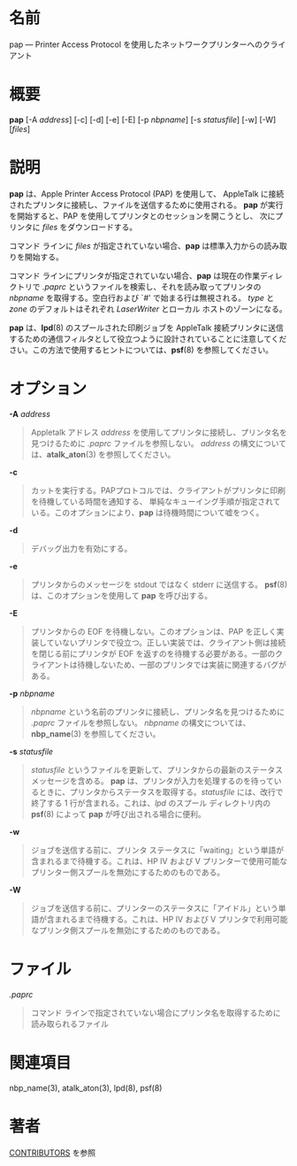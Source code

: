 # 名前

pap — Printer Access Protocol を使用したネットワークプリンターへのクライアント

# 概要

**pap** [-A *address*] [-c] [-d] [-e] [-E] [-p *nbpname*] [-s *statusfile*] [-w] [-W] [*files*]

# 説明

**pap** は、Apple Printer Access Protocol (PAP) を使用して、
AppleTalk に接続されたプリンタに接続し、ファイルを送信するために使用される。
**pap** が実行を開始すると、PAP を使用してプリンタとのセッションを開こうとし、
次にプリンタに *files* をダウンロードする。

コマンド ラインに *files* が指定されていない場合、**pap** は標準入力からの読み取りを開始する。

コマンド ラインにプリンタが指定されていない場合、**pap** は現在の作業ディレクトリで *.paprc*
というファイルを検索し、それを読み取ってプリンタの *nbpname* を取得する。空白行および \`*\#*' で始まる行は無視される。 *type*
と *zone* のデフォルトはそれぞれ *LaserWriter* とローカル ホストのゾーンになる。

**pap** は、**lpd**(8) のスプールされた印刷ジョブを AppleTalk
接続プリンタに送信するための通信フィルタとして役立つように設計されていることに注意してください。この方法で使用するヒントについては、**psf**(8)
を参照してください。

# オプション

**-A** *address*

> Appletalk アドレス *address*
を使用してプリンタに接続し、プリンタ名を見つけるために *.paprc*
ファイルを参照しない。 *address* の構文については、**atalk_aton**(3)
を参照してください。

**-c**

> カットを実行する。PAPプロトコルでは、クライアントがプリンタに印刷を待機している時間を通知する、
単純なキューイング手順が指定されている。このオプションにより、**pap**
は待機時間について嘘をつく。

**-d**

> デバッグ出力を有効にする。

**-e**

> プリンタからのメッセージを stdout ではなく stderr に送信する。
**psf**(8) は、このオプションを使用して **pap** を呼び出する。

**-E**

> プリンタからの EOF を待機しない。このオプションは、PAP
を正しく実装していないプリンタで役立つ。正しい実装では、クライアント側は接続を閉じる前にプリンタが
EOF
を返すのを待機する必要がある。一部のクライアントは待機しないため、一部のプリンタでは実装に関連するバグがある。

**-p** *nbpname*

> *nbpname* という名前のプリンタに接続し、プリンタ名を見つけるために
*.paprc* ファイルを参照しない。 *nbpname*
の構文については、**nbp_name**(3) を参照してください。

**-s** *statusfile*

> *statusfile* というファイルを更新して、プリンタからの最新のステータス
メッセージを含める。 **pap**
は、プリンタが入力を処理するのを待っているときに、プリンタからステータスを取得する。*statusfile*
には、改行で終了する 1 行が含まれる。これは、*lpd* のスプール
ディレクトリ内の **psf**(8) によって **pap** が呼び出される場合に便利。

**-w**

> ジョブを送信する前に、プリンタ
ステータスに「waiting」という単語が含まれるまで待機する。これは、HP IV
および V
プリンターで使用可能なプリンター側スプールを無効にするためのものである。

**-W**

> ジョブを送信する前に、プリンターのステータスに「アイドル」という単語が含まれるまで待機する。これは、HP
IV および V
プリンタで利用可能なプリンタ側スプールを無効にするためのものである。

# ファイル

*.paprc*

> コマンド
ラインで指定されていない場合にプリンタ名を取得するために読み取られるファイル

# 関連項目

nbp_name(3), atalk_aton(3), lpd(8), psf(8)

# 著者

[CONTRIBUTORS](https://netatalk.io/contributors) を参照
